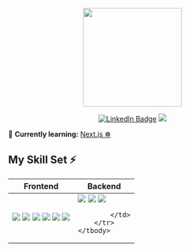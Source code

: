 <p align="center"><img src="https://media.giphy.com/media/M9gbBd9nbDrOTu1Mqx/giphy.gif" width="200"/></p>
<p align="center">
<a href="https://www.linkedin.com/in/ciriero"><img src="https://img.shields.io/badge/LinkedIn-blue?style=for-the-badge&logo=linkedin&logoColor=white" alt="LinkedIn Badge"></a>
     <a href="mailto:chcallec@gmail.com">
        <img src="https://img.shields.io/badge/Gmail-D14836?style=for-the-badge&logo=gmail&logoColor=white" />
    </a>
</p>

🧠 **Currently learning:** [Next.js ☸](https://nextjs.org//)

## My Skill Set ⚡️

<table>
    <thead>
        <tr>
            <th>Frontend</th>
             <th>Backend</th>
        </tr>
    </thead>
    <tbody>
        <tr>
            <td>
               <img src="https://img.shields.io/badge/Sass-CC6699?style=for-the-badge&logo=sass&logoColor=white" />
               <img src="https://img.shields.io/badge/styled--components-DB7093?style=for-the-badge&logo=styled-components&logoColor=white" />
                <img src="https://img.shields.io/badge/CSS-239120?&style=for-the-badge&logo=css3&logoColor=white" />  
                 <img src="https://img.shields.io/badge/Bootstrap-563D7C?style=for-the-badge&logo=bootstrap&logoColor=white" />
                 <img src="https://img.shields.io/badge/JavaScript-F7DF1E?style=for-the-badge&logo=javascript&logoColor=black" />  
               <img src="https://img.shields.io/badge/React-20232A?style=for-the-badge&logo=react&logoColor=61DAFB" />  
            </td>
           <td>
                <img src="https://img.shields.io/badge/Node.js-43853D?style=for-the-badge&logo=node.js&logoColor=white" />
               <img src="https://img.shields.io/badge/MongoDB-4EA94B?style=for-the-badge&logo=mongodb&logoColor=white" />
                <img src="https://img.shields.io/badge/Express.js-404D59?style=for-the-badge&logo=express" />
   
            </td>
        </tr>
    </tbody>
</table>
